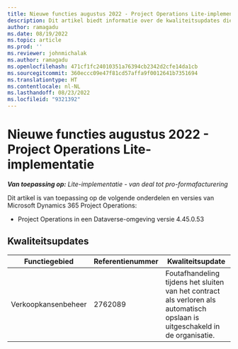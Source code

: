 ```yaml
---
title: Nieuwe functies augustus 2022 - Project Operations Lite-implementatie
description: Dit artikel biedt informatie over de kwaliteitsupdates die beschikbaar zijn in de versie van de Microsoft Dynamics 365 Project Operations Lite-implementatie van augustus 2022.
author: ramagadu
ms.date: 08/19/2022
ms.topic: article
ms.prod: ''
ms.reviewer: johnmichalak
ms.author: ramagadu
ms.openlocfilehash: 471cf1fc24010351a76394cb2342d2cfe14da1cb
ms.sourcegitcommit: 360eccc09e47f81cd57affa9f0012641b7351694
ms.translationtype: HT
ms.contentlocale: nl-NL
ms.lasthandoff: 08/23/2022
ms.locfileid: "9321392"
---
```

# <a name="whats-new-august-2022---project-operations-lite-deployment"></a>Nieuwe functies augustus 2022 - Project Operations Lite-implementatie

_**Van toepassing op:** Lite-implementatie - van deal tot pro-formafacturering_

Dit artikel is van toepassing op de volgende onderdelen en versies van Microsoft Dynamics 365 Project Operations:

- Project Operations in een Dataverse-omgeving versie 4.45.0.53

## <a name="quality-updates"></a>Kwaliteitsupdates

| Functiegebied | Referentienummer | Kwaliteitsupdate |
| --- | --- | --- |
| Verkoopkansenbeheer | 2762089 | Foutafhandeling tijdens het sluiten van het contract als verloren als automatisch opslaan is uitgeschakeld in de organisatie.|
